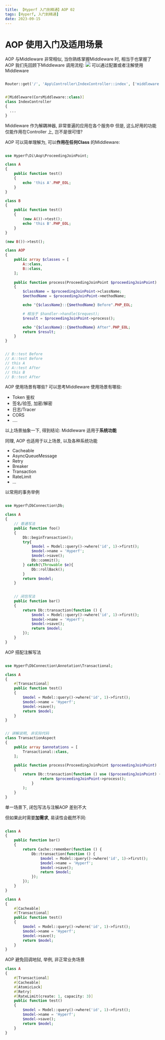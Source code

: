```yaml
---
title: 【Hyperf 入门到精通】AOP 02
tags: [Hyperf, 入门到精通]
date: 2023-09-15
---
```

# AOP 使用入门及适用场景
AOP 与Middleware 非常相似, 当你熟练掌握Middleware 时, 相当于也掌握了AOP
我们先回顾下Middleware 调用流程:
![](https://hyperf.wiki/3.0/zh-cn/middleware/middleware.jpg)
可以通过配置或者注解使用Middleware
```php

Router::get('/', 'App\Controller\IndexController::index', ['middleware' => [CorsMiddleware::class]]);


#[Middleware(CorsMiddleware::class)]
class IndexController
{
  ...
}
```

Middleware 作为解耦神器, 非常普遍的应用在各个服务中
但是, 这么好用的功能仅能作用在Controller 上, 岂不是很可惜?

AOP 可以简单理解为, 可以**作用在任何Class** 的Middleware:
```php

use Hyperf\Di\Aop\ProceedingJoinPoint;

class A
{
    public function test()
    {
        echo 'this A'.PHP_EOL;
    }
}

class B
{
    public function test()
    {
        (new A())->test();
        echo 'this B'.PHP_EOL;
    }
}

(new B())->test();

class AOP
{
    public array $classes = [
        A::class,
        B::class,
    ];
  
    public function process(ProceedingJoinPoint $proceedingJoinPoint)
    {
        $className = $proceedingJoinPoint->className;
        $methodName = $proceedingJoinPoint->methodName;

        echo "{$className}::{$methodName} Before".PHP_EOL;

        # 相当于 $handler->handle($request);
        $result = $proceedingJoinPoint->process();

        echo "{$className}::{$methodName} After".PHP_EOL;
        return $result;
    }
}


// B::test Before
// A::test Before
// this A
// A::test After
// this B
// B::test After

```


AOP 使用场景有哪些? 可以思考Middleware 使用场景有哪些:

- Token 鉴权
- 签名/验签, 加密/解密
- 日志/Tracer
- CORS
- ....

以上场景抽象一下, 得到结论: Middleware 适用于**系统功能**

同理, AOP 也适用于以上场景, 以及各种系统功能

- Cacheable
- AsyncQueueMessage
- Retry
- Breaker
- Transaction
- RateLimit
- ...

以常用的事务举例
```php

use Hyperf\DbConnection\Db;

class A
{
    // 普通写法
    public function foo()
    {
        Db::beginTransaction();
        try{
            $model = Model::query()->where('id', 1)->first();
            $model->name = 'Hyperf';
            $model->save();
            Db::commit();
        } catch(\Throwable $e){
            Db::rollBack();
        }
        return $model;
    }

  
    // 闭包写法
    public function bar()
    {
        return Db::transaction(function () {
            $model = Model::query()->where('id', 1)->first();
            $model->name = 'Hyperf';
            $model->save();
            return $model;
        });
    }
}
```

AOP 搭配注解写法
```php

use Hyperf\DbConnection\Annotation\Transactional;

class A
{
    #[Transactional]
    public function test()
    {
        $model = Model::query()->where('id', 1)->first();
        $model->name = 'Hyperf';
        $model->save();
        return $model;
    }
}


// 讲解说明, 非实际代码
class TransactionAspect
{
    public array $annotations = [
        Transactional::class,
    ];

    public function process(ProceedingJoinPoint $proceedingJoinPoint)
    {
        return Db::transaction(function () use ($proceedingJoinPoint) {
                return $proceedingJoinPoint->process();
            }
        );
    }
}
```

单一场景下, 闭包写法与注解AOP 差别不大

但如果此时需要**加需求**, 易读性会截然不同:
```php

class A
{
    public function bar()
    {
        return Cache::remember(function () {
            Db::transaction(function () {
                $model = Model::query()->where('id', 1)->first();
                $model->name = 'Hyperf';
                $model->save();
                return $model;
            });
        });
    }
}
```
```php
class A
{
    #[Cacheable]
    #[Transactional]
    public function test()
    {
        $model = Model::query()->where('id', 1)->first();
        $model->name = 'Hyperf';
        $model->save();
        return $model;
    }
}
```

AOP 避免回调地狱, 举例, 非正常业务场景
```php
class A
{
    #[Transactional]
    #[Cacheable]
    #[AtomicLock]
    #[Retry]
    #[RateLimit(create: 1, capacity: 3)]
    public function test()
    {
        $model = Model::query()->where('id', 1)->first();
        $model->name = 'Hyperf';
        $model->save();
        return $model;
    }
}
```
